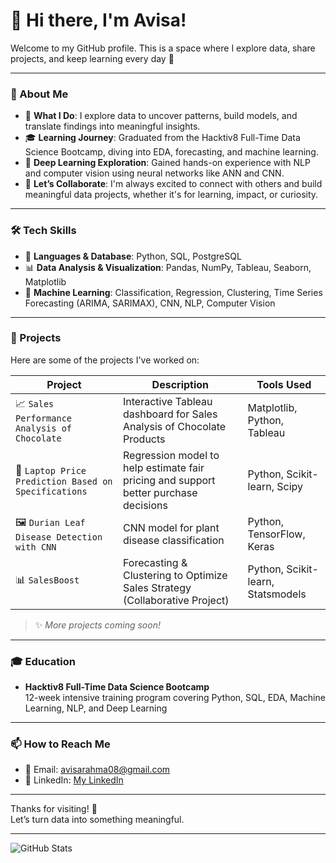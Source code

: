 # 👋 Hi there, I'm Avisa!

Welcome to my GitHub profile. This is a space where I explore data, share projects, and keep learning every day 🚀

---

### 🚀 About Me

- 📌 **What I Do**: I explore data to uncover patterns, build models, and translate findings into meaningful insights.  
- 🎓 **Learning Journey**: Graduated from the Hacktiv8 Full-Time Data Science Bootcamp, diving into EDA, forecasting, and machine learning.  
- 🤖 **Deep Learning Exploration**: Gained hands-on experience with NLP and computer vision using neural networks like ANN and CNN.  
- 🤝 **Let’s Collaborate**: I'm always excited to connect with others and build meaningful data projects, whether it's for learning, impact, or curiosity.

---

### 🛠 Tech Skills

- 🐍 **Languages & Database**: Python, SQL, PostgreSQL  
- 📊 **Data Analysis & Visualization**: Pandas, NumPy, Tableau, Seaborn, Matplotlib  
- 🤖 **Machine Learning**: Classification, Regression, Clustering, Time Series Forecasting (ARIMA, SARIMAX), CNN, NLP, Computer Vision

---

### 📂 Projects

Here are some of the projects I've worked on:

| Project | Description | Tools Used |
|--------|-------------|-------------|
| 📈 `Sales Performance Analysis of Chocolate` | Interactive Tableau dashboard for Sales Analysis of Chocolate Products | Matplotlib, Python, Tableau |
| 🧠 `Laptop Price Prediction Based on Specifications` | Regression model to help estimate fair pricing and support better purchase decisions | Python, Scikit-learn, Scipy |
| 🖼️ `Durian Leaf Disease Detection with CNN` | CNN model for plant disease classification | Python, TensorFlow, Keras |
| 📊 `SalesBoost` | Forecasting & Clustering to Optimize Sales Strategy (Collaborative Project) | Python, Scikit-learn, Statsmodels |

> ✨ *More projects coming soon!*

---

### 🎓 Education

- **Hacktiv8 Full-Time Data Science Bootcamp**  
  12-week intensive training program covering Python, SQL, EDA, Machine Learning, NLP, and Deep Learning

---

### 📫 How to Reach Me

- 📧 Email: [avisarahma08@gmail.com](avisarahma08@gmail.com)
- 💼 LinkedIn: [My LinkedIn](https://www.linkedin.com/in/avisa-rahma-benedicta-7b354a200/)  

<!--
- 🌐 Portfolio / Website (optional): [your-portfolio.com](https://your-portfolio.com)
-->

---

Thanks for visiting! 🙌  
Let’s turn data into something meaningful.


---

![GitHub Stats](https://github-readme-stats.vercel.app/api?username=avisarahmab&show_icons=true&theme=radical)


<!--
**avisarahmab/avisarahmab** is a ✨ _special_ ✨ repository because its `README.md` (this file) appears on your GitHub profile.

Here are some ideas to get you started:

- 🔭 I’m currently working on ...
- 🌱 I’m currently learning ...
- 👯 I’m looking to collaborate on ...
- 🤔 I’m looking for help with ...
- 💬 Ask me about ...
- 📫 How to reach me: ...
- 😄 Pronouns: ...
- ⚡ Fun fact: ...
-->
